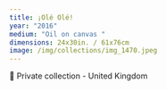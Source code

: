 ```yaml
---
title: ¡Olé Olé!
year: "2016"
medium: "Oil on canvas "
dimensions: 24x30in. / 61x76cm
image: /img/collections/img_1470.jpeg
---
```

🔴 Private collection - United Kingdom 
